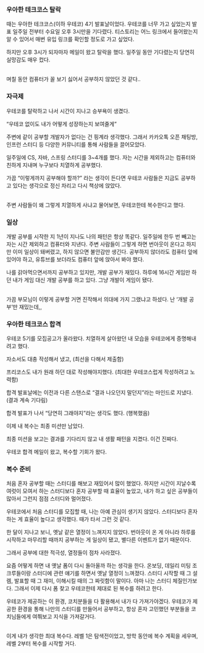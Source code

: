 ### 우아한 테크코스 탈락

때는 우아한 테크코스(이하 우테코) 4기 발표날이었다. 우테코를 너무 가고 싶었는지 발표 일주일 전부터 수요일 오후 3시만을 기다렸다. 티스토리는 어느 링크에서 들어왔는지 알 수 있어서 매번 유입 링크를 확인할 정도로 가고 싶었다. 

하지만 오후 3시가 되자마자 메일이 왔고 탈락을 했다. 일주일 동안 기다렸는지 당연히 실망감도 매우 컸다.

<br>
며칠 동안 컴퓨터가 꼴 보기 싫어서 공부하지 않았던 것 같다..

### 자극제

우테코를 탈락하고 나서 시간이 지나고 승부욕이 생겼다.

“우테코 없이도 내가 어떻게 성장하는지 보여줄게”

주변에 같이 공부할 개발자가 없다는 건 핑계라 생각했다. 그래서 카카오톡 오픈 채팅방, 인프런 스터디 등 다양한 커뮤니티를 통해 사람들을 끌어모았다. 

일주일에 CS, 자바, 스프링 스터디를 3~4개를 했다. 자는 시간을 제외하고는 컴퓨터와 친하게 지내며 누구보다 치열하게 공부했다.

가끔 “이렇게까지 공부해야 할까?” 라는 생각이 든다면 우테코 사람들은 지금도 공부하고 있다는 생각으로 정신 차리고 다시 책상에 앉았다.

<br>
주변 사람들이 왜 그렇게 치열하게 사냐고 물어보면, 우테코한테 복수한다고 했다.

### 일상

개발 공부를 시작한 지 1년이 지나도 나의 패턴은 항상 똑같다. 일주일에 한두 번 빼고는 자는 시간 제외하고 컴퓨터와 지낸다. 주변 사람들이 그렇게 하면 번아웃이 온다고 하지만 이미 일상이 돼버렸고, 하지 않으면 불안감만 생긴다. 공부하지 않더라도 컴퓨터 앞에 있어야 하고, 유튜브를 보더라도 컴퓨터 앞에 앉아서 봐야 했다. 

나를 갉아먹으면서까지 공부하고 있지만, 개발 공부가 재밌다. 하루에 16시간 게임만 하던 내가 게임 대신 개발 공부를 하고 있다. 그냥 개발이 게임이 됐다.

<br>
가끔 부모님이 이렇게 공부할 거면 진작해서 의대에 가지 그랬냐고 하셨다. 난 ‘개발 공부’만 재밌는데,,

### 우아한 테크코스 합격

우테코 5기를 모집공고가 올라왔다. 치열하게 살아왔던 내 모습을 우테코에게 증명해내려고 했다.

자소서도 대충 작성해서 냈고, (최선을 다해서 제출함)

프리코스도 내가 원래 하던 대로 작성해야지했다. (최대한 우테코스럽게 작성하려고 노력함)

합격 발표날에는 이전과 다른 스탠스로 “결과 나오던지 말던지”라는 마인드로 지냈다. (결과 계속 기다림)

합격 발표가 나서 “당연히 그래야지”라는 생각도 했다. (행복했음)

이제 내 복수는 최종 미션만 남았다.

최종 미션을 보고는 결과를 기다리지 않고 내 생활 패턴을 지켰다. 이건 진짜다.

우테코 합격 메일이 왔고, 복수할 기회가 왔다.

### 복수 준비

처음 혼자 공부할 때는 스터디를 해보고 재밌어서 많이 했었다. 하지만 시간이 지날수록 여럿이 모여서 하는 스터디보다 혼자 공부할 때 효율이 높았고, 내가 하고 싶은 공부들이 많아서 그런지 점점 스터디와 멀어졌다.

우테코에서 처음 스터디를 모집할 때, 나는 아예 관심이 생기지 않았다. 스터디보다 혼자 하는 게 효율이 높다고 생각했다. 때가 타서 그런 것 같다.

한 달이 지나고 보니, 옛날 같은 열정이 느껴지지 않았다. 번아웃이 온 게 아니라 하루를 시작하고 마무리할 때까지 공부하는 게 일상이 됐고, 별다른 이벤트가 없기 때문이다.

그래서 공부에 대한 적극성, 열정들이 점차 사라졌다.

요즘 어떻게 하면 내 옛날 폼이 다시 돌아올까 하는 생각을 한다. 온보딩, 데일리 미팅 조 크루들이랑 스터디에 관련 얘기를 하면서 옛날 열정이 느껴졌다. 스터디 시작할 때 그 설렘, 발표할 때 그 재미, 이해시킬 때의 그 짜릿함이 말이다. 아마 나는 스터디 체질인가보다. 그래서 이제 다시 폼 찾고 우테코한테 제대로 된 복수를 하려고 한다.

우테코가 제공하는 이 환경, 코치분들을 다 활용해서 내가 다 가져가야겠다. 우테코가 제공한 환경을 통해 나만의 스터디를 만들어서 공부하고, 항상 혼자 고민했던 부분들을 코치님들에게 여쭤보고 지식을 가져갈거다.

<br>
이게 내가 생각한 최대 복수다. 레벨 1은 탐색전이었고, 방학 동안에 복수 계획을 세우며, 레벨 2부터 복수를 시작할 거다.
